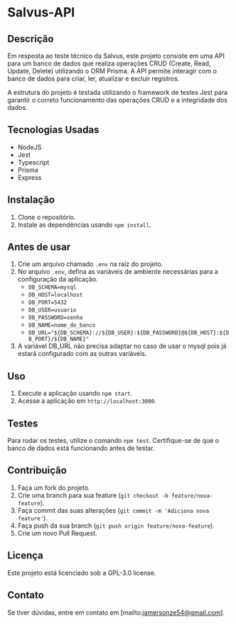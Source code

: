 # Salvus-API

## Descrição
Em resposta ao teste técnico da Salvus, este projeto consiste em uma API para um banco de dados que realiza operações CRUD (Create, Read, Update, Delete) utilizando o ORM Prisma. A API permite interagir com o banco de dados para criar, ler, atualizar e excluir registros.

A estrutura do projeto é testada utilizando o framework de testes Jest para garantir o correto funcionamento das operações CRUD e a integridade dos dados.

## Tecnologias Usadas

- NodeJS
- Jest
- Typescript
- Prisma
- Express

## Instalação
1. Clone o repositório.
2. Instale as dependências usando `npm install`.

## Antes de usar
1. Crie um arquivo chamado `.env` na raiz do projeto.
2. No arquivo `.env`, defina as variáveis de ambiente necessárias para a configuração da aplicação.
    - `DB_SCHEMA=mysql`
    - `DB_HOST=localhost`
    - `DB_PORT=5432`
    - `DB_USER=usuario`
    - `DB_PASSWORD=senha`
    - `DB_NAME=nome_do_banco`
    - `DB_URL="${DB_SCHEMA}://${DB_USER}:${DB_PASSWORD}@${DB_HOST}:${DB_PORT}/${DB_NAME}"`
3. A variável DB_URL não precisa adaptar no caso de usar o mysql pois já estará configurado com as outras variáveis.

## Uso
1. Execute a aplicação usando `npm start`.
2. Acesse a aplicação em `http://localhost:3000`.

## Testes
Para rodar os testes, utilize o comando `npm test`. Certifique-se de que o banco de dados está funcionando antes de testar.

## Contribuição
1. Faça um fork do projeto.
2. Crie uma branch para sua feature (`git checkout -b feature/nova-feature`).
3. Faça commit das suas alterações (`git commit -m 'Adiciona nova feature'`).
4. Faça push da sua branch (`git push origin feature/nova-feature`).
5. Crie um novo Pull Request.

## Licença
Este projeto está licenciado sob a GPL-3.0 license.

## Contato
Se tiver dúvidas, entre em contato em [mailto:jamersonze54@gmail.com].